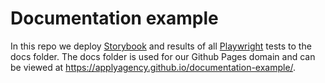# Documentation example

In this repo we deploy [Storybook](https://applyagency.github.io/documentation-example/storybook) and results of all [Playwright](https://applyagency.github.io/documentation-example/playwright) tests to the docs folder. The docs folder is used for our Github Pages domain and can be viewed at https://applyagency.github.io/documentation-example/.
